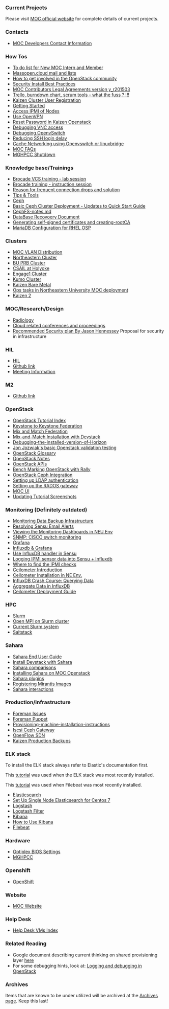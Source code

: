 ### Current Projects
Please visit [MOC official website](https://massopen.cloud)
for complete details of current projects.

### Contacts
 -  [MOC Developers Contact Information](contacts/MOC-Developers-Contact-Information.html)

### How Tos
 -  [To do list for New MOC Intern and Member](how-tos/To-do-list-for-New-MOC-Intern-and-Member.html)
 -  [Massopen.cloud mail and lists](how-tos/Massopen.cloud-mail-and-lists.html)
 -  [How to get involved in the OpenStack community](how-tos/How-to-Get-Involved-in-the-OpenStack-Community.html)
 -  [Security Install Best Practices](how-tos/Security-Install-Best-Practices.html)
 -  [MOC Contributors Legal Agreements version y_r201503](https://drive.google.com/folderview?id=0B3HZEpE-A8qadWVpY2piSjdYdXc&usp=sharing)
 -  [Trello, burndown chart, scrum tools - what the fuss ? !!!](how-tos/Trello.html)
 -  [Kaizen Cluster User Registration](how-tos/Kaizen-Cluster-User-Registration.html)
 -  [Getting Started](how-tos/Getting-started.html)
 -  [Access IPMI of Nodes](how-tos/Access-IPMI-of-nodes.html)
 -  [Use OpenVPN](how-tos/Use-OpenVPN.html)
 -  [Reset Password in Kaizen Openstack](how-tos/Reset-Password-in-Kaizen-Openstack.html)
 -  [Debugging VNC access](how-tos/Debugging-VNC-access.html)
 -  [Debugging OpenvSwitch](how-tos/Debugging-openvswitch.html)
 -  [Reducing SSH login delay](how-tos/Reducing-SSH-login-delay.html)
 -  [Cache Networking using Openvswitch or linuxbridge](how-tos/cache-networking-using-openvswitch-or-bridge.html)
 -  [MOC FAQs](how-tos/MOC-frequently-asked-questions.html)
 -  [MGHPCC Shutdown](how-tos/MGHPCC-Shutdown.html)

### Knowledge base/Trainings
 -  [Brocade  VCS training - lab session](_static/pdf/VCS_Lab.pptx.pdf)
 -  [Brocade training - instruction session](_static/pdf/VCS_Training_01.pdf)
 -  [Reason for frequent connection drops and solution](trainings/frequent-connection-drops-to-instances.html)
 -  [Tips & Tools](trainings/Tips-and-Tools.html)
 -  [Ceph](trainings/Ceph.html)
 -  [Basic Ceph Cluster Deployment - Updates to Quick Start Guide](trainings/Basic-Ceph-Cluster-Deployment-Changes-Updates-to-Quick-Start-Guide.html)
 -  [CephFS-notes.md](trainings/CephFS-notes.html)
 -  [DataBase Recovoery Document](trainings/DataBase-Recovoery-Document.html)
 -  [Generating self-signed certificates and creating-rootCA](trainings/Generating-self-signed-certificates-and-creating-rootCA.html)
 -  [MariaDB Configuration for RHEL OSP](trainings/Maria-DB-Configuration-for-RHEL-OSP.html)

### Clusters
 -  [MOC VLAN Distribution](clusters/MOC-VLAN-Distribution.html)
 -  [Northeastern Cluster](clusters/kaizen/Northeastern-Cluster.html)
 -  [BU PRB Cluster](clusters/prb/BU-PRB-Cluster.html)
 -  [CSAIL at Holyoke](clusters/CSAIL-at-Holyoke.html)
 -  [Engage1 Cluster](clusters/engage1/Engage1-Cluster.html)
 -  [Kumo Cluster](clusters/kumo/Kumo-Cluster.html)
 -  [Kaizen Bare Metal](clusters/kaizen/Kaizen-Bare-Metal.html)
 -  [Ops tasks in Northeastern University MOC deployment](clusters/kaizen/Ops-tasks-in-Northeastern-University-MOC-deployment.html)
 -  [Kaizen 2](clusters/kaizen2/Kaizen-2.html)

### MOC/Research/Design
 -  [Radiology](research/Radiology.html)
 -  [Cloud related conferences and proceedings](research/Cloud-related-Conferences-and-proceedings.html)
 -  [Recommended Security plan By Jason Hennessey](research/Recommended-Security-plan-By-Jason-Hennessey.html) Proposal for security in infrastructure

### HIL
 -  [HIL](hil/HaaS.md)
 -  [Github link](https://github.com/CCI-MOC/hil)
 -  [Meeting Information](hil/HIL-Meeting-Information.html)

### M2
 -  [Github link](https://github.com/CCI-MOC/m2)

### OpenStack
 -  [OpenStack Tutorial Index](openstack/OpenStack-Tutorial-Index.html)
 -  [Keystone to Keystone Federation](openstack/Keystone-to-Keystone-Federation.html)
 -  [Mix and Match Federation](openstack/Mix-and-Match-Federation.html)
 -  [Mix-and-Match Installation with Devstack](openstack/Mix-and-Match-Installation-with-Devstack.md)
 -  [Debugging-the-installed-version-of-Horizon](openstack/Debugging-the-installed-version-of-Horizon.html)
 -  [Jon Jozwiak's basic Openstack validation testing](openstack/Jon-Jozwiak-basic-Openstack-validation-testing.html)
 -  [OpenStack Glossary](openstack/OpenStack-Glossary.html)
 -  [OpenStack Notes](openstack/OpenStack-Notes.html)
 -  [OpenStack APIs](openstack/OpenStack-APIs.html)
 -  [Bench Marking OpenStack with Rally](openstack/Benchmarking-Openstack-with-Rally.html)
 -  [OpenStack Ceph Integration](openstack/OpenStack-Ceph-Integration.html)
 -  [Setting up LDAP authentication](openstack/Setting-up-LDAP-authentication.html)
 -  [Setting up the RADOS gateway](openstack/Setting-up-the-RADOS-gateway.html)
 -  [MOC UI](openstack/UI.html)
 -  [Updating Tutorial Screenshots](openstack/Updating-Tutorial-Screenshots.html)

### Monitoring (Definitely outdated)
 -  [Monitoring Data Backup Infrastructure](monitoring/Monitoring-data-backup-infrastructure.html)
 -  [Resolving Sensu Email Alerts](monitoring/Email-Alerting-in-Sensu.html)
 -  [Viewing the Monitoring Dashboards in NEU Env](monitoring/Viewing-the-Monitoring-Dashboards-in-NEU-Env.html)
 -  [SNMP: CISCO switch monitoring](monitoring/SNMP-CISCO-switch-monitoring.html)
 -  [Grafana](monitoring/Grafana.html)
 -  [Influxdb & Grafana](monitoring/Influx-Grafana.html)
 -  [Use InfluxDB handler in Sensu](monitoring/Use-InfluxDB-handler-in-Sensu.html)
 -  [Logging IPMI sensor data into Sensu + Influxdb](monitoring/Logging-IPMI-sensor-data-into-Sensu-Influxdb.html)
 -  [Where to find the IPMI checks](monitoring/Where-to-find-the-IPMI-checks.html)
 -  [Ceilometer Introduction](monitoring/Ceilometer-Introduction.html)
 -  [Ceilometer Installation in NE Env.](monitoring/Ceilometer-Installation-in-NE-Env.html)
 -  [InfluxDB Crash Course: Querying Data](monitoring/InfluxDB-Crash-Course-Querying-Data.html)
 -  [Aggregate Data in InfluxDB](monitoring/Aggregate-Data-in-InfluxDB.html)
 -  [Ceilometer Deployment Guide](monitoring/Ceilometer-Deployment-Guide.html)

### HPC
 -  [Slurm](hpc/Slurm.html)
 -  [Open MPI on Slurm cluster](hpc/Open-MPI-on-Slurm-Cluster.html)
 -  [Current Slurm system](hpc/Current-Slurm-deployment-system.html)
 -  [Saltstack](hpc/Salt.html)

### Sahara
 -  [Sahara End User Guide](sahara/Sahara-End-User-Guide.html)
 -  [Install Devstack with Sahara](sahara/Install-Devstack-with-Sahara.html)
 -  [Sahara comparisons](sahara/Sahara-comparisons.html)
 -  [Installing Sahara on MOC Openstack](sahara/Installing-Sahara-on-MOC-Openstack.html)
 -  [Sahara plugins](sahara/Sahara-plugins.html)
 -  [Registering Mirantis Images](sahara/Registering-Mirantis-Images.html)
 -  [Sahara interactions](sahara/Sahara-interactions.html)

### Production/Infrastructure
 -  [Foreman Issues](infrastructure/Foreman.html)
 -  [Foreman Puppet](infrastructure/Foreman-Puppet.html)
 -  [Provisioning-machine-installation-instructions](infrastructure/Provisioning-machine-installation-instructions.html)
 -  [Iscsi Ceph Gateway](infrastructure/Iscsi-ceph-gateway.html)
 -  [OpenFlow SDN](infrastructure/OpenFlow-SDN.html)
 -  [Kaizen Production Backups](infrastructure/Kaizen-Production-Backups.html)

### ELK stack
To install the ELK stack always refer to Elastic's documentation first.

This [tutorial](https://www.elastic.co/guide/en/beats/libbeat/current/getting-started.html#getting-started)
was used when the ELK stack was most recently installed.

This [tutorial](https://www.elastic.co/guide/en/beats/filebeat/current/filebeat-getting-started.html) was used when Filebeat was most recently installed.
 -  [Elasticsearch](elk/Elasticsearch.html)
 -  [Set Up Single Node Elasticsearch for Centos 7](elk/Set-Up-Single-Node-Elasticsearch-for-CentOS-7.html)
 -  [Logstash](elk/Logstash.html)
 -  [Logstash Filter](elk/Logstash-Filter.html)
 -  [Kibana](elk/Kibana.html)
 -  [How to Use Kibana](elk/How-to-Use-Production-Kibana.html)
 -  [Filebeat](elk/Filebeat.html)

### Hardware
 -  [Optiplex BIOS Settings](hardware/Optiplex-BIOS-Settings.html)
 -  [MGHPCC](hardware/MGHPCC.html)

### Openshift
 -  [OpenShift](openshift/OpenShift.html)

### Website
 -  [MOC Website](website/MOC-Website.html)

### Help Desk
 -  [Help Desk VMs Index](helpdesk/Helpdesk-VMs-Index.html)

### Related Reading
 -  Google document describing current thinking on shared provisioning layer [here](https://docs.google.com/document/d/110avjh50FpwprMdMb_z2LS8n2TjUsh2xbSqHm3qAAOw/edit?usp=sharing)
 -  For some debugging hints, look at: [Logging and debugging in OpenStack](http://vmartinezdelacruz.com/logging-and-debugging-in-openstack/)

### Archives
Items that are known to be under utilized will be archived at the [Archives page](Archives-page.html).
Keep this last!
